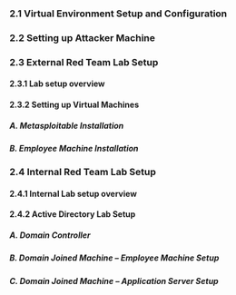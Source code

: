 ### 2.1  Virtual Environment Setup and Configuration
### 2.2  Setting up Attacker Machine
### 2.3  External Red Team Lab Setup
  #### 2.3.1   Lab setup overview
  #### 2.3.2   Setting up Virtual Machines 
   ##### A.  Metasploitable Installation
   ##### B.  Employee Machine Installation
### 2.4  Internal Red Team Lab Setup
  #### 2.4.1  Internal Lab setup overview 
  #### 2.4.2  Active Directory Lab Setup 
   ##### A.  Domain Controller
   ##### B.  Domain Joined Machine – Employee Machine Setup
   ##### C.  Domain Joined Machine – Application Server Setup
